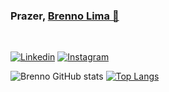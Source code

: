 ### Prazer, <a href="https://github.com/Brenno55/" target="_blank">Brenno Lima 🤝</a> 
<br>

[![Linkedin](https://img.shields.io/badge/LinkedIn-0077B5?style=for-the-badge&logo=linkedin&logoColor=white)](https://www.linkedin.com/in/brenno-lima-5187581aa/)
[![Instagram](https://img.shields.io/badge/Instagram-E4405F?style=for-the-badge&logo=instagram&logoColor=white)](https://www.instagram.com/brenno5_/)

![Brenno GitHub stats](https://github-readme-stats.vercel.app/api?username=Brenno55&show_icons=true&theme=dark)
[![Top Langs](https://github-readme-stats.vercel.app/api/top-langs/?username=Brenno55&layout=compact&theme=dark)](https://github.com/Brenno55/)

